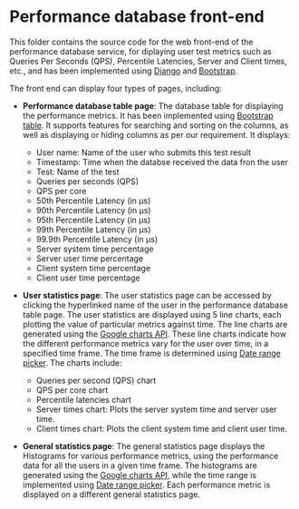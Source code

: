 # Performance database front-end

This folder contains the source code for the web front-end of the performance database service, for diplaying user test metrics such as Queries Per Seconds (QPS), Percentile Latencies, Server and Client times, etc., and has been implemented using [Django](https://www.djangoproject.com/) and [Bootstrap](http://getbootstrap.com/).

The front end can display four types of pages, including:
* **Performance database table page**: The database table for displaying the performance metrics. It has been implemented using [Bootstrap table](https://github.com/wenzhixin/bootstrap-table). It supports features for searching and sorting on the columns, as well as displaying or hiding columns as per our requirement. It displays:
  * User name: Name of the user who submits this test result
  * Timestamp: Time when the databse received the data fron the user
  * Test: Name of the test
  * Queries per seconds (QPS)
  * QPS per core
  * 50th Percentile Latency (in μs)
  * 90th Percentile Latency (in μs)
  * 95th Percentile Latency (in μs)
  * 99th Percentile Latency (in μs)
  * 99.9th Percentile Latency (in μs)
  * Server system time percentage
  * Server user time percentage
  * Client system time percentage
  * Client user time percentage

* **User statistics page**: The user statistics page can be accessed by clicking the hyperlinked name of the user in the performance database table page. The user statistics are displayed using 5 line charts, each plotting the value of particular metrics against time. The line charts are generated using the [Google charts API](https://developers.google.com/chart/interactive/docs/gallery/linechart). These line charts indicate how the different performance metrics vary for the user over time, in a specified time frame. The time frame is determined using [Date range picker](https://github.com/dangrossman/bootstrap-daterangepicker). The charts include:
  * Queries per second (QPS) chart
  * QPS per core chart
  * Percentile latencies chart
  * Server times chart: Plots the server system time and server user time.
  * Client times chart: Plots the client system time and client user time.

* **General statistics page**: The general statistics page displays the Histograms for various performance metrics, using the performance data for all the users in a given time frame. The histograms are generated using the [Google charts API](https://developers.google.com/chart/interactive/docs/gallery/histogram), while the time range is implemented using [Date range picker](https://github.com/dangrossman/bootstrap-daterangepicker). Each performance metric is displayed on a different general statistics page.
